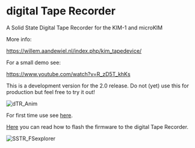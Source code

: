 # digital Tape Recorder

A Solid State Digital Tape Recorder for the KIM-1 and microKIM

More info:

https://willem.aandewiel.nl/index.php/kim_tapedevice/

For a small demo see:

https://www.youtube.com/watch?v=R_zD5T_khKs

This is a development version for the 2.0 release.
Do not (yet) use this for production but feel free to try it out!


![dTR_Anim](https://user-images.githubusercontent.com/5585427/109011507-3f67fa80-76b1-11eb-91c5-ab61ccd1cf4a.gif)

For first time use see [here](docs/firstTimeUse.md).

[Here](docs/flashFirmware.md) you can read how to flash the firmware to the digital Tape Recorder.

![SSTR_FSexplorer](https://user-images.githubusercontent.com/5585427/108217058-73807000-7133-11eb-94bc-dc09b9f65778.png)


